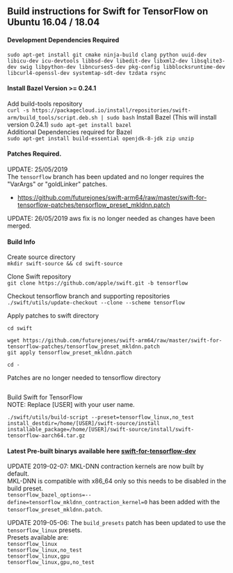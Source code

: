 ## Build instructions for Swift for TensorFlow on Ubuntu 16.04 / 18.04

#### Development Dependencies Required
```sudo apt-get install git cmake ninja-build clang python uuid-dev libicu-dev icu-devtools libbsd-dev libedit-dev libxml2-dev libsqlite3-dev swig libpython-dev libncurses5-dev pkg-config libblocksruntime-dev libcurl4-openssl-dev systemtap-sdt-dev tzdata rsync```

#### Install Bazel Version >= 0.24.1
Add build-tools repository  
```curl -s https://packagecloud.io/install/repositories/swift-arm/build_tools/script.deb.sh | sudo bash```
Install Bazel  (This will install version 0.24.1)
```sudo apt-get install bazel```  
Additional Dependencies required for Bazel  
```sudo apt-get install build-essential openjdk-8-jdk zip unzip```

#### Patches Required.  
UPDATE: 25/05/2019  
The `tensorflow` branch has been updated and no longer requires the "VarArgs" or "goldLinker" patches. 
* https://github.com/futurejones/swift-arm64/raw/master/swift-for-tensorflow-patches/tensorflow_preset_mkldnn.patch  

UPDATE: 26/05/2019 aws fix is no longer needed as changes have been merged.


#### Build Info
Create source directory  
```mkdir swift-source && cd swift-source```

Clone Swift repository  
```git clone https://github.com/apple/swift.git -b tensorflow```

Checkout tensorflow branch and supporting repositories  
```./swift/utils/update-checkout --clone --scheme tensorflow```

Apply patches to swift directory  
```
cd swift 

wget https://github.com/futurejones/swift-arm64/raw/master/swift-for-tensorflow-patches/tensorflow_preset_mkldnn.patch
git apply tensorflow_preset_mkldnn.patch

cd -
```

Patches are no longer needed to tensorflow directory  
```
```

Build Swift for TensorFlow  
NOTE: Replace [USER] with your user name.
```
./swift/utils/build-script --preset=tensorflow_linux,no_test install_destdir=/home/[USER]/swift-source/install installable_package=/home/[USER]/swift-source/install/swift-tensorflow-aarch64.tar.gz
```
#### Latest Pre-built binarys available here [swift-for-tensorflow-dev](https://github.com/futurejones/swift-arm64/releases/tag/swift-for-tensorflow-dev)

UPDATE 2019-02-07: MKL-DNN contraction kernels are now built by default.  
MKL-DNN is compatible with x86_64 only so this needs to be disabled in the build preset.  
`tensorflow_bazel_options=--define=tensorflow_mkldnn_contraction_kernel=0` has been added with the `tensorflow_preset_mkldnn.patch`.

UPDATE 2019-05-06: The `build_presets` patch has been updated to use the `tensorflow_linux` presets.  
Presets available are:  
`tensorflow_linux`  
`tensorflow_linux,no_test`  
`tensorflow_linux,gpu`  
`tensorflow_linux,gpu,no_test`
